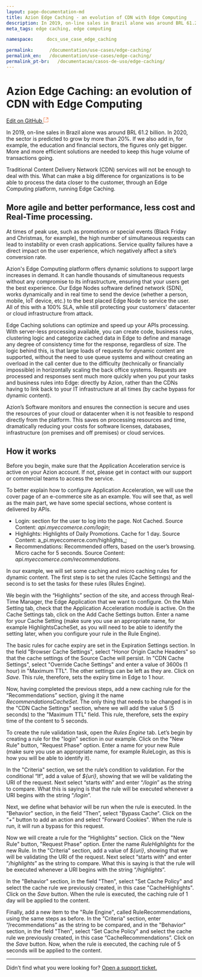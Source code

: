 ```yaml
---
layout: page-documentation-md
title: Azion Edge Caching - an evolution of CDN with Edge Computing
description: In 2019, on-line sales in Brazil alone was around BRL 61.2 billion.
meta_tags: edge caching, edge computing

namespace:     docs_use_case_edge_caching

permalink:      /documentation/use-cases/edge-caching/
permalink_en:   /documentation/use-cases/edge-caching/
permalink_pt-br:   /documentacao/casos-de-uso/edge-caching/
---
```

# Azion Edge Caching: an evolution of CDN with **Edge Computing**

[Edit on GitHub <svg width="14" height="14" xmlns="http://www.w3.org/2000/svg"><g fill="none" stroke="#F3652B"><path d="M4.81.71H.672v11.43H12.1V8.001" stroke-width=".8"/><path d="M6.87.786h5.155V5.94M6.31 6.5L12.026.786"/></g></svg>](https://github.com/aziontech/docs_en/edit/master/use-cases/edge-caching/2021-01-14-index.md)

In 2019, on-line sales in Brazil alone was around BRL 61.2 billion. In 2020, the sector is predicted to grow by more than 20%. If we also add in, for example, the education and financial sectors, the figures only get bigger. More and more efficient solutions are needed to keep this huge volume of transactions going.

Traditional Content Delivery Network (CDN) services will not be enough to deal with this. What can make a big difference for organizations is to be able to process the data closer to the customer, through an Edge Computing platform, running Edge Caching. 

## More agile and better performance, less cost and Real-Time processing.

At times of peak use, such as promotions or special events (Black Friday and Christmas, for example), the high number of simultaneous requests can lead to instability or even crash applications. Service quality failures have a direct impact on the user experience, which negatively affect a site’s conversion rate.

Azion's Edge Computing platform offers dynamic solutions to support large increases in demand. It can handle thousands of simultaneous requests without any compromise to its infrastructure, ensuring that your users get the best experience. 
Our Edge Nodes software defined network (SDN), works dynamically and in real time to send the device (whether a person, mobile, IoT device, etc.) to the best placed Edge Node to service the user. All of this with a 100% SLA, while still protecting your customers' datacenter or cloud infrastructure from attack.

Edge Caching solutions can optimize and speed up your APIs processing. With server-less processing available, you can create code, business rules, clustering logic and categorize cached data in Edge to define and manage any degree of consistency time for the response, regardless of size. 
The logic behind this, is that large loads of requests for dynamic content are supported, without the need to use queue systems and without creating an overload in the call center due to the difficulty (technically or financially impossible) in horizontally scaling the back office systems.
Requests are processed and responses sent much more quickly when you put your tasks and business rules into Edge: directly by Azion, rather than the CDNs having to link back to your IT infrastructure at all times (by cache bypass for dynamic content). 

Azion’s Software monitors and ensures the connection is secure and uses the resources of your cloud or datacenter when it is not feasible to respond directly from the platform. This saves on processing resources and time, dramatically reducing your costs for software licenses, databases, infrastructure (on premises and off premises) or cloud services.

## How it works 

Before you begin, make sure that the Application Acceleration service is active on your Azion account. If not, please get in contact with our support or commercial teams to access the service.

To better explain how to configure Application Acceleration, we will use the cover page of an e-commerce site as an example. You will see that, as well as the main part, we have some special sections, whose content is delivered by APIs.

* Login: section for the user to log into the page. Not Cached. Source Content: _api.myeccomerce.com/login_;
* Highlights: Highlights of Daily Promotions. Cache for 1 day. Source Content: a_pi.myeccomerce.com/highlights_;
* Recommendations: Recommended offers, based on the user’s browsing. Micro cache for 5 seconds. Source Content: _api.myeccomerce.com/recommendations_.

In our example, we will set some caching and micro caching rules for dynamic content. The first step is to set the rules (Cache Settings) and the second is to set the tasks for these rules (Rules Engine).

We begin with the “Highlights” section of the site, and access through Real-Time Manager, the Edge Application that we want to configure. On the Main Setting tab, check that the Application Acceleration module is active. On the Cache Settings tab, click on the Add Cache Settings button. Enter a name for your Cache Setting (make sure you use an appropriate name, for example HighlightsCacheSet, as you will need to be able to identify the setting later, when you configure your rule in the Rule Engine).

The basic rules for cache expiry are set in the Expiration Settings section. In the field "Browser Cache Settings", select "Honor Origin Cache Headers" so that the cache settings of the Source Cache will persist. In "CDN Cache Settings", select "Override Cache Settings" and enter a value of 3600s (1 hour) in "Maximum TTL". The other settings can be left as they are. Click on *Save*. This rule, therefore, sets the expiry time in Edge to 1 hour.

Now, having completed the previous steps, add a new caching rule for the “Recommendations” section, giving it the name _RecommendationsCacheSet_. The only thing that needs to be changed is in the "CDN Cache Settings" section, where we will add the value 5 (5 seconds) to the "Maximum TTL" field. This rule, therefore, sets the expiry time of the content to 5 seconds.

To create the rule validation task, open the *Rules Engine* tab. Let’s begin by creating a rule for the "login" section in our example. Click on the "New Rule" button, "Request Phase" option. Enter a name for your new Rule (make sure you use an appropriate name, for example RuleLogin, as this is how you will be able to identify it).

In the "Criteria" section, we set the rule’s condition to validation. For the conditional “If”, add a value of *${uri}*, showing that we will be validating the URI of the request. Next select “starts with” and enter “_/login_” as the string to compare. What this is saying is that the rule will be executed whenever a URI begins with the string “_/login_”. 

Next, we define what behavior will be run when the rule is executed. In the "Behavior" section, in the field “Then”, select "Bypass Cache". Click on the “_+_” button to add an action and select "Forward Cookies". When the rule is run, it will run a bypass for this request.

Now we will create a rule for the “Highlights” section. Click on the "New Rule" button, "Request Phase" option. Enter the name _RuleHighlights_ for the new Rule. In the "Criteria" section, add a value of *${uri}*, showing that we will be validating the URI of the request. Next select “starts with” and enter “_/highlights_” as the string to compare. What this is saying is that the rule will be executed whenever a URI begins with the string “_/highlights_”.

In the "Behavior" section, in the field "Then", select "Set Cache Policy" and select the cache rule we previously created, in this case "CacheHighlights". Click on the *Save* button. When the rule is executed, the caching rule of 1 day will be applied to the content.

Finally, add a new item to the "Rule Engine", called RuleRecommendations, using the same steps as before. In the "Criteria" section, enter “/recommendations” as the string to be compared, and in the "Behavior" section, in the field "Then", select "Set Cache Policy" and select the cache rule we previously created, in this case “CacheRecommendations”. Click on the *Save* button. Now, when the rule is executed, the caching rule of 5 seconds will be applied to the content.

---

Didn’t find what you were looking for? [Open a support ticket.](https://tickets.azion.com/)
